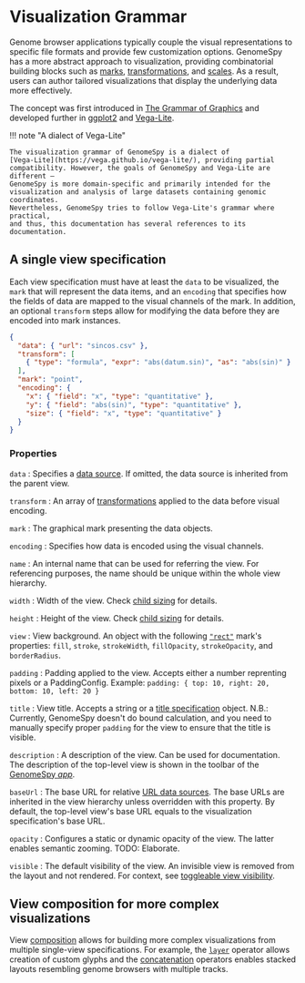 # Visualization Grammar

Genome browser applications typically couple the visual representations to
specific file formats and provide few customization options. GenomeSpy has a
more abstract approach to visualization, providing combinatorial building blocks
such as [marks](mark/point.md), [transformations](transform/), and
[scales](scale.md). As a result, users can author tailored visualizations that
display the underlying data more effectively.

The concept was first introduced in [The Grammar of
Graphics](https://www.springer.com/gp/book/9780387245447) and developed further
in [ggplot2](https://ggplot2.tidyverse.org/) and
[Vega-Lite](https://vega.github.io/vega-lite/).

!!! note "A dialect of Vega-Lite"

    The visualization grammar of GenomeSpy is a dialect of
    [Vega-Lite](https://vega.github.io/vega-lite/), providing partial
    compatibility. However, the goals of GenomeSpy and Vega-Lite are different –
    GenomeSpy is more domain-specific and primarily intended for the
    visualization and analysis of large datasets containing genomic coordinates.
    Nevertheless, GenomeSpy tries to follow Vega-Lite's grammar where practical,
    and thus, this documentation has several references to its documentation.

## A single view specification

Each view specification must have at least the `data` to be visualized, the
`mark` that will represent the data items, and an `encoding` that specifies how
the fields of data are mapped to the visual channels of the mark. In addition,
an optional `transform` steps allow for modifying the data before they are
encoded into mark instances.

<div><genome-spy-doc-embed height="200">

```json
{
  "data": { "url": "sincos.csv" },
  "transform": [
    { "type": "formula", "expr": "abs(datum.sin)", "as": "abs(sin)" }
  ],
  "mark": "point",
  "encoding": {
    "x": { "field": "x", "type": "quantitative" },
    "y": { "field": "abs(sin)", "type": "quantitative" },
    "size": { "field": "x", "type": "quantitative" }
  }
}
```

</genome-spy-doc-embed></div>

### Properties

`data`
: Specifies a [data source](./data/index.md). If omitted, the data source is inherited
from the parent view.

`transform`
: An array of [transformations](./transform/index.md) applied to the data before
visual encoding.

`mark`
: The graphical mark presenting the data objects.

`encoding`
: Specifies how data is encoded using the visual channels.

`name`
: An internal name that can be used for referring the view. For referencing purposes,
the name should be unique within the whole view hierarchy.

`width`
: Width of the view. Check [child sizing](./composition/concat.md#child-sizing) for details.

`height`
: Height of the view. Check [child sizing](./composition/concat.md#child-sizing) for details.

`view`
: View background. An object with the following [`"rect"`](./mark/rect.md) mark's properties:
`fill`, `stroke`, `strokeWidth`, `fillOpacity`, `strokeOpacity`, and `borderRadius`.

`padding`
: Padding applied to the view. Accepts either a number reprenting pixels or a
PaddingConfig. Example: `padding: { top: 10, right: 20, bottom: 10, left: 20 }`

`title`
: View title. Accepts a string or a
[title specification](https://github.com/genome-spy/genome-spy/blob/master/packages/core/src/spec/title.d.ts)
object. N.B.: Currently, GenomeSpy doesn't do bound calculation, and you need to
manually specify proper `padding` for the view to ensure that the title is visible.

`description`
: A description of the view. Can be used for documentation. The description of the
top-level view is shown in the toolbar of the [GenomeSpy _app_](../sample-collections/index.md).

`baseUrl`
: The base URL for relative [URL data sources](./data/static.md). The base URLs are
inherited in the view hierarchy unless overridden with this property. By default,
the top-level view's base URL equals to the visualization specification's base URL.

`opacity`
: Configures a static or dynamic opacity of the view. The latter enables semantic zooming. TODO: Elaborate.

`visible`
: The default visibility of the view. An invisible view is removed from the
layout and not rendered. For context, see
[toggleable view visibility](../sample-collections/visualizing.md#toggleable-view-visibility).

## View composition for more complex visualizations

View [composition](composition/index.md) allows for building more complex
visualizations from multiple single-view specifications. For example, the
[`layer`](composition/layer.md) operator allows creation of custom glyphs and
the [concatenation](composition/concat.md) operators enables stacked layouts
resembling genome browsers with multiple tracks.
